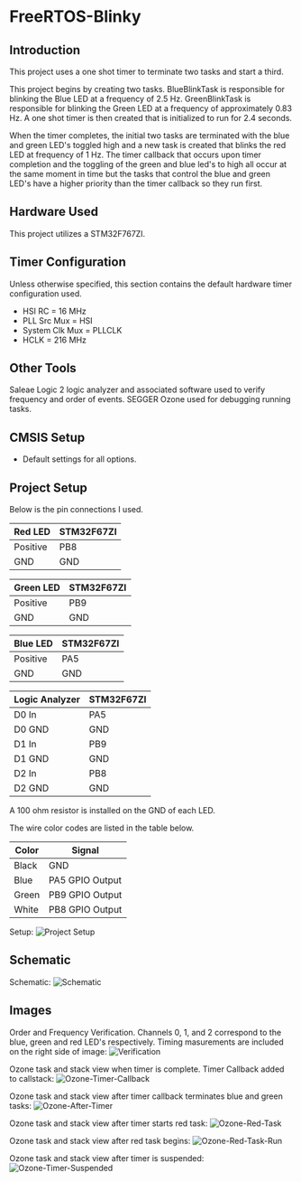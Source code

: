 # FreeRTOS-Blinky
## Introduction 
This project uses a one shot timer to terminate two tasks and start a third.

This project begins by creating two tasks. BlueBlinkTask is responsible for blinking the Blue LED at a frequency of 2.5 Hz. GreenBlinkTask is responsible for blinking the Green LED at a frequency of approximately 0.83 Hz. A one shot timer is then created that is initialized to run for 2.4 seconds. 

When the timer completes, the initial two tasks are terminated with the blue and green LED's toggled high and a new task is created that blinks the red LED at frequency of 1 Hz. The timer callback that occurs upon timer completion and the toggling of the green and blue led's to high all occur at the same moment in time but the tasks that control the blue and green LED's have a higher priority than the timer callback so they run first.

## Hardware Used
This project utilizes a STM32F767ZI.

## Timer Configuration
Unless otherwise specified, this section contains the default hardware timer configuration used.

- HSI RC = 16 MHz
- PLL Src Mux = HSI
- System Clk Mux = PLLCLK
- HCLK = 216 MHz

## Other Tools
Saleae Logic 2 logic analyzer and associated software used to verify frequency and order of events. SEGGER Ozone used for debugging running tasks.

## CMSIS Setup
- Default settings for all options.

## Project Setup
Below is the pin connections I used.

| Red LED | STM32F67ZI |
| ------- | ------------- |
| Positive | PB8 |
| GND | GND |

| Green LED | STM32F67ZI |
| ------- | ------------- |
| Positive | PB9 |
| GND | GND |

| Blue LED | STM32F67ZI |
| ------- | ------------- |
| Positive | PA5 |
| GND | GND |

| Logic Analyzer | STM32F67ZI |
| --- | ------------- |
| D0 In | PA5 |
| D0 GND | GND |
| D1 In | PB9 |
| D1 GND | GND |
| D2 In | PB8 |
| D2 GND | GND |

A 100 ohm resistor is installed on the GND of each LED.

The wire color codes are listed in the table below.

| Color | Signal |
| --- | --- |
| Black | GND |
| Blue | PA5 GPIO Output |
| Green | PB9 GPIO Output |
| White | PB8 GPIO Output |

Setup: ![Project Setup](../Images/3-FreeRTOS-Blinky/setup.jpeg)

## Schematic

Schematic: ![Schematic](../Images/3-FreeRTOS-Blinky/Schematic.svg)

## Images

Order and Frequency Verification. Channels 0, 1, and 2 correspond to the blue, green and red LED's respectively. Timing masurements are included on the right side of image: ![Verification](../Images/3-FreeRTOS-Blinky/Pulses.png)

Ozone task and stack view when timer is complete. Timer Callback added to callstack: ![Ozone-Timer-Callback](../Images/3-FreeRTOS-Blinky/Timer-Complete.png)

Ozone task and stack view after timer callback terminates blue and green tasks: ![Ozone-After-Timer](../Images/3-FreeRTOS-Blinky/Tasks-Deleted.png)

Ozone task and stack view after timer starts red task: ![Ozone-Red-Task](../Images/3-FreeRTOS-Blinky/Red-Task-Created.png)

Ozone task and stack view after red task begins: ![Ozone-Red-Task-Run](../Images/3-FreeRTOS-Blinky/Red-Task-Running.png)

Ozone task and stack view after timer is suspended: ![Ozone-Timer-Suspended](../Images/3-FreeRTOS-Blinky/Timer-Suspended.png)